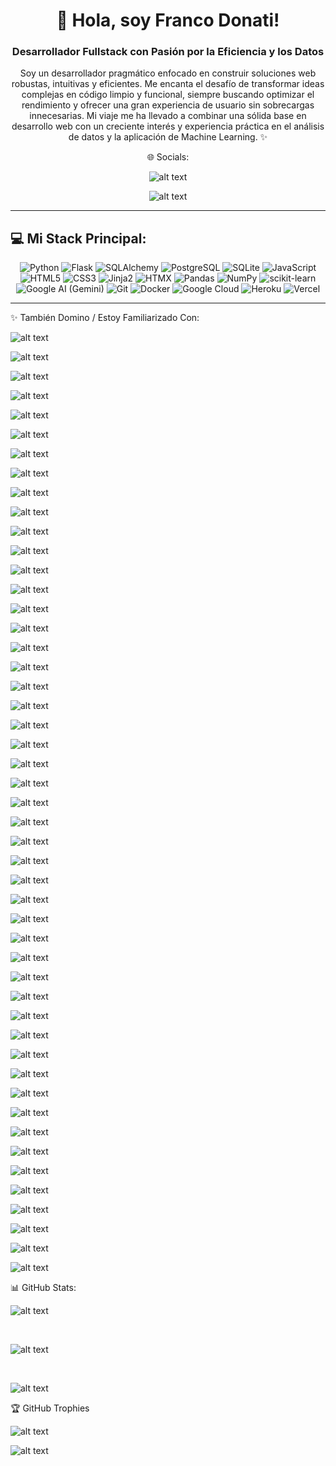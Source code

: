 
<div align="center">
  <!-- Puedes añadir un banner atractivo aquí si quieres -->
  <!-- <img src="ruta/a/tu/banner.png" alt="Banner Franco Donati" style="max-width:100%;"> -->

  <h1>👋 Hola, soy Franco Donati!</h1>
  <h3>Desarrollador Fullstack con Pasión por la Eficiencia y los Datos</h3>

  <p>
    Soy un desarrollador pragmático enfocado en construir soluciones web robustas, intuitivas y eficientes.
    Me encanta el desafío de transformar ideas complejas en código limpio y funcional, siempre buscando optimizar
    el rendimiento y ofrecer una gran experiencia de usuario sin sobrecargas innecesarias.
    Mi viaje me ha llevado a combinar una sólida base en desarrollo web con un creciente interés
    y experiencia práctica en el análisis de datos y la aplicación de Machine Learning. ✨
  </p>

  <div align="center">

🌐 Socials:

![alt text](https://img.shields.io/badge/Instagram-%23E4405F.svg?logo=Instagram&logoColor=white)

 

![alt text](https://img.shields.io/badge/LinkedIn-%230077B5.svg?logo=linkedin&logoColor=white)
  </div>

</div>

---

## 💻 Mi Stack Principal:

<p align="center">
  <!-- Backend & Core -->
  <img src="https://img.shields.io/badge/python-3670A0?style=for-the-badge&logo=python&logoColor=ffdd54" alt="Python"/>
  <img src="https://img.shields.io/badge/flask-%23000.svg?style=for-the-badge&logo=flask&logoColor=white" alt="Flask"/>
  <img src="https://img.shields.io/badge/SQLAlchemy-4F4F4F?style=for-the-badge&logo=sqlalchemy&logoColor=white" alt="SQLAlchemy"/>
  <img src="https://img.shields.io/badge/PostgreSQL-316192?style=for-the-badge&logo=postgresql&logoColor=white" alt="PostgreSQL"/>
  <img src="https://img.shields.io/badge/sqlite-%2307405e.svg?style=for-the-badge&logo=sqlite&logoColor=white" alt="SQLite"/>

  <!-- Frontend & Efficiency -->
  <img src="https://img.shields.io/badge/javascript-%23323330.svg?style=for-the-badge&logo=javascript&logoColor=%23F7DF1E" alt="JavaScript"/>
  <img src="https://img.shields.io/badge/HTML5-%23E34F26.svg?style=for-the-badge&logo=html5&logoColor=white" alt="HTML5"/>
  <img src="https://img.shields.io/badge/CSS3-%231572B6.svg?style=for-the-badge&logo=css3&logoColor=white" alt="CSS3"/>
  <img src="https://img.shields.io/badge/Jinja-white?style=for-the-badge&logo=jinja&logoColor=black" alt="Jinja2"/>
  <!-- Añadimos HTMX! Puedes usar un badge personalizado o una imagen si no hay oficial -->
  <!-- Opción 1: Texto con link si no hay badge oficial -->
  <!-- <a href="https://htmx.org/" target="_blank"><img src="https://img.shields.io/badge/HTMX-1E3A8A?style=for-the-badge&logoColor=white" alt="HTMX"></a> -->
   <!-- Opción 2: Usando un badge genérico o buscar uno no oficial. Aquí dejo un placeholder o puedes buscar uno. -->
  <img src="https://img.shields.io/badge/HTMX-blue?style=for-the-badge" alt="HTMX"/> <!-- Placeholder, busca un badge si hay -->

  <!-- Data Science & AI -->
  <img src="https://img.shields.io/badge/pandas-%23150458.svg?style=for-the-badge&logo=pandas&logoColor=white" alt="Pandas"/>
  <img src="https://img.shields.io/badge/numpy-%23013243.svg?style=for-the-badge&logo=numpy&logoColor=white" alt="NumPy"/>
  <img src="https://img.shields.io/badge/scikit--learn-%23F7931E.svg?style=for-the-badge&logo=scikit-learn&logoColor=white" alt="scikit-learn"/>
  <!-- Para Gemini/Google AI puedes usar el logo de Google Cloud o texto -->
  <img src="https://img.shields.io/badge/Google_AI-4285F4?style=for-the-badge&logo=google-cloud&logoColor=white" alt="Google AI (Gemini)"/>

  <!-- DevOps & Tools -->
  <img src="https://img.shields.io/badge/git-%23F05033.svg?style=for-the-badge&logo=git&logoColor=white" alt="Git"/>
  <img src="https://img.shields.io/badge/docker-%230db7ed.svg?style=for-the-badge&logo=docker&logoColor=white" alt="Docker"/>
  <img src="https://img.shields.io/badge/GoogleCloud-%234285F4.svg?style=for-the-badge&logo=google-cloud&logoColor=white" alt="Google Cloud"/>
  <img src="https://img.shields.io/badge/heroku-%23430098.svg?style=for-the-badge&logo=heroku&logoColor=white" alt="Heroku"/>
  <img src="https://img.shields.io/badge/vercel-%23000000.svg?style=for-the-badge&logo=vercel&logoColor=white" alt="Vercel"/>

</p>

---



✨ También Domino / Estoy Familiarizado Con:

![alt text](https://img.shields.io/badge/c%23-%23239120.svg?style=for-the-badge&logo=csharp&logoColor=white)

 

![alt text](https://img.shields.io/badge/css3-%231572B6.svg?style=for-the-badge&logo=css3&logoColor=white)

 

![alt text](https://img.shields.io/badge/javascript-%23323330.svg?style=for-the-badge&logo=javascript&logoColor=%23F7DF1E)

 

![alt text](https://img.shields.io/badge/python-3670A0?style=for-the-badge&logo=python&logoColor=ffdd54)

 

![alt text](https://img.shields.io/badge/Windows%20Terminal-%234D4D4D.svg?style=for-the-badge&logo=windows-terminal&logoColor=white)

 

![alt text](https://img.shields.io/badge/GoogleCloud-%234285F4.svg?style=for-the-badge&logo=google-cloud&logoColor=white)

 

![alt text](https://img.shields.io/badge/heroku-%23430098.svg?style=for-the-badge&logo=heroku&logoColor=white)

 

![alt text](https://img.shields.io/badge/vercel-%23000000.svg?style=for-the-badge&logo=vercel&logoColor=white)

 

![alt text](https://img.shields.io/badge/azure-%230072C6.svg?style=for-the-badge&logo=microsoftazure&logoColor=white)

 

![alt text](https://img.shields.io/badge/.NET-5C2D91?style=for-the-badge&logo=.net&logoColor=white)

 

![alt text](https://img.shields.io/badge/flask-%23000.svg?style=for-the-badge&logo=flask&logoColor=white)

 

![alt text](https://img.shields.io/badge/Flutter-%2302569B.svg?style=for-the-badge&logo=Flutter&logoColor=white)

 

![alt text](https://img.shields.io/badge/Anaconda-%2344A833.svg?style=for-the-badge&logo=anaconda&logoColor=white)

 

![alt text](https://img.shields.io/badge/jinja-white.svg?style=for-the-badge&logo=jinja&logoColor=black)

 

![alt text](https://img.shields.io/badge/JWT-black?style=for-the-badge&logo=JSON%20web%20tokens)

 

![alt text](https://img.shields.io/badge/node.js-6DA55F?style=for-the-badge&logo=node.js&logoColor=white)

 

![alt text](https://img.shields.io/badge/Next-black?style=for-the-badge&logo=next.js&logoColor=white)

 

![alt text](https://img.shields.io/badge/react_native-%2320232a.svg?style=for-the-badge&logo=react&logoColor=%2361DAFB)

 

![alt text](https://img.shields.io/badge/web3.js-F16822?style=for-the-badge&logo=web3.js&logoColor=white)

 

![alt text](https://img.shields.io/badge/apache-%23D42029.svg?style=for-the-badge&logo=apache&logoColor=white)

 

![alt text](https://img.shields.io/badge/gunicorn-%298729.svg?style=for-the-badge&logo=gunicorn&logoColor=white)

 

![alt text](https://img.shields.io/badge/sqlite-%2307405e.svg?style=for-the-badge&logo=sqlite&logoColor=white)

 

![alt text](https://img.shields.io/badge/mysql-4479A1.svg?style=for-the-badge&logo=mysql&logoColor=white)

 

![alt text](https://img.shields.io/badge/MariaDB-003545?style=for-the-badge&logo=mariadb&logoColor=white)

 

![alt text](https://img.shields.io/badge/Amazon%20DynamoDB-4053D6?style=for-the-badge&logo=Amazon%20DynamoDB&logoColor=white)

 

![alt text](https://img.shields.io/badge/MongoDB-%234ea94b.svg?style=for-the-badge&logo=mongodb&logoColor=white)

 

![alt text](https://img.shields.io/badge/CrateDB-009DC7?style=for-the-badge&logo=CrateDB&logoColor=white)

 

![alt text](https://img.shields.io/badge/adobe-%23FF0000.svg?style=for-the-badge&logo=adobe&logoColor=white)

 

![alt text](https://img.shields.io/badge/Adobe%20After%20Effects-9999FF.svg?style=for-the-badge&logo=Adobe%20After%20Effects&logoColor=white)

 

![alt text](https://img.shields.io/badge/adobe%20illustrator-%23FF9A00.svg?style=for-the-badge&logo=adobe%20illustrator&logoColor=white)

 

![alt text](https://img.shields.io/badge/adobe%20photoshop-%2331A8FF.svg?style=for-the-badge&logo=adobe%20photoshop&logoColor=white)

 

![alt text](https://img.shields.io/badge/Canva-%2300C4CC.svg?style=for-the-badge&logo=Canva&logoColor=white)

 

![alt text](https://img.shields.io/badge/TensorFlow-%23FF6F00.svg?style=for-the-badge&logo=TensorFlow&logoColor=white)

 

![alt text](https://img.shields.io/badge/pandas-%23150458.svg?style=for-the-badge&logo=pandas&logoColor=white)

 

![alt text](https://img.shields.io/badge/Plotly-%233F4F75.svg?style=for-the-badge&logo=plotly&logoColor=white)

 

![alt text](https://img.shields.io/badge/PyTorch-%23EE4C2C.svg?style=for-the-badge&logo=PyTorch&logoColor=white)

 

![alt text](https://img.shields.io/badge/scikit--learn-%23F7931E.svg?style=for-the-badge&logo=scikit-learn&logoColor=white)

 

![alt text](https://img.shields.io/badge/numpy-%23013243.svg?style=for-the-badge&logo=numpy&logoColor=white)

 

![alt text](https://img.shields.io/badge/Matplotlib-%23ffffff.svg?style=for-the-badge&logo=Matplotlib&logoColor=black)

 

![alt text](https://img.shields.io/badge/Keras-%23D00000.svg?style=for-the-badge&logo=Keras&logoColor=white)

 

![alt text](https://img.shields.io/badge/mlflow-%23d9ead3.svg?style=for-the-badge&logo=numpy&logoColor=blue)

 

![alt text](https://img.shields.io/badge/SciPy-%230C55A5.svg?style=for-the-badge&logo=scipy&logoColor=%white)

 

![alt text](https://img.shields.io/badge/github-%23121011.svg?style=for-the-badge&logo=github&logoColor=white)

 

![alt text](https://img.shields.io/badge/gitlab-%23181717.svg?style=for-the-badge&logo=gitlab&logoColor=white)

 

![alt text](https://img.shields.io/badge/git-%23F05033.svg?style=for-the-badge&logo=git&logoColor=white)

 

![alt text](https://img.shields.io/badge/docker-%230db7ed.svg?style=for-the-badge&logo=docker&logoColor=white)

 

![alt text](https://img.shields.io/badge/OpenSea-%232081E2.svg?style=for-the-badge&logo=opensea&logoColor=white)

 

![alt text](https://img.shields.io/badge/Postman-FF6C37?style=for-the-badge&logo=postman&logoColor=white)

 

![alt text](https://img.shields.io/badge/power_bi-F2C811?style=for-the-badge&logo=powerbi&logoColor=black)

📊 GitHub Stats:

![alt text](https://github-readme-stats.vercel.app/api?username=Roska-x&theme=dark&hide_border=false&include_all_commits=false&count_private=true)

<br/>

![alt text](https://nirzak-streak-stats.vercel.app/?user=Roska-x&theme=dark&hide_border=false)

<br/>

![alt text](https://github-readme-stats.vercel.app/api/top-langs/?username=Roska-x&theme=dark&hide_border=false&include_all_commits=false&count_private=true&layout=compact)

🏆 GitHub Trophies

![alt text](https://github-profile-trophy.vercel.app/?username=Roska-x&theme=radical&no-frame=false&no-bg=false&margin-w=4)

![alt text](https://visitcount.itsvg.in/api?id=Roska-x&icon=5&color=8)
